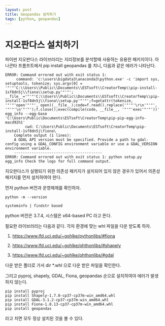 ```yaml
---
layout: post
title: Geopandas 설치하기
tags: [python, geopandas]
---
```


# 지오판다스 설치하기

파이썬 지오판다스 라이브러리는 지리정보를 분석할때 사용하는 유용한 패키지이다. 아나콘타 프롬프트에서 pip install geopandas 를 치니, 다음과 같은 에러가 나타난다. 

```
ERROR: Command errored out with exit status 1:
     command: 'c:\users\bigdata3\anaconda3\python.exe' -c 'import sys, setuptools, tokenize; sys.argv[0] = '"'"'C:\\Users\\Public\\Documents\\ESTsoft\\CreatorTemp\\pip-install-1sf8dn5j\\fiona\\setup.py'"'"'; __file__='"'"'C:\\Users\\Public\\Documents\\ESTsoft\\CreatorTemp\\pip-install-1sf8dn5j\\fiona\\setup.py'"'"';f=getattr(tokenize, '"'"'open'"'"', open)(__file__);code=f.read().replace('"'"'\r\n'"'"', '"'"'\n'"'"');f.close();exec(compile(code, __file__, '"'"'exec'"'"'))' egg_info --egg-base 'C:\Users\Public\Documents\ESTsoft\CreatorTemp\pip-pip-egg-info-macd92h1'
         cwd: C:\Users\Public\Documents\ESTsoft\CreatorTemp\pip-install-1sf8dn5j\fiona\
    Complete output (1 lines):
    A GDAL API version must be specified. Provide a path to gdal-config using a GDAL_CONFIG environment variable or use a GDAL_VERSION environment variable.
    ----------------------------------------
ERROR: Command errored out with exit status 1: python setup.py egg_info Check the logs for full command output.
```

지오판다스가 실행되기 위한 의존성 패키지가 설치되어 있지 않은 경우가 있어서 의존성 패키지를 먼저 설치하여야 한다. 

먼저 python 버전과 운영체제를 확인하자. 

```
python -m --version

systeminfo | findstr based
```

python 버전은 3.7.4, 시스템은 x64-based PC 라고 뜬다. 


필요한 라이브러리는 다음과 같다. 각자 환경에 맞는 whl 파일을 다운 받도록 하자. 

1. https://www.lfd.uci.edu/~gohlke/pythonlibs/#fiona

2. https://www.lfd.uci.edu/~gohlke/phthonlibs/#shapely

3. https://www.lfd.uci.edu/~gohlke/phthonlibs/#gdal



다운 받은 폴더로 가서 dir *.whl 으로 다운 받은 파일을 확인한다. 

그리고 pyproj, shapely, GDAL, Fiona, geopandas 순으로 설치하여야 에러가 발생하지 않는다. 

```
pip install pyproj
pip install Shapely-1.7.0-cp37-cp37m-win_amd64.whl 
pip install GDAL-3.1.2-cp37-cp37m-win_amd64.whl 
pip install Fiona-1.8.13-cp37-cp37m-win_amd64.whl 
pip install geopandas
```

라고 치면 모두 정상 설치된 것을 볼 수 있다. 

